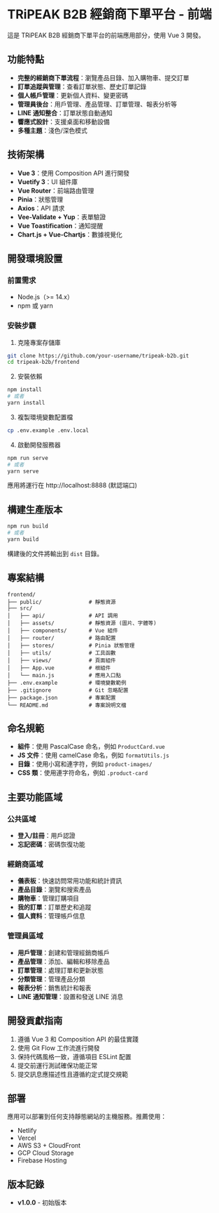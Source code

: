 # TRiPEAK B2B 經銷商下單平台 - 前端

這是 TRiPEAK B2B 經銷商下單平台的前端應用部分，使用 Vue 3 開發。

## 功能特點

- **完整的經銷商下單流程**：瀏覽產品目錄、加入購物車、提交訂單
- **訂單追蹤與管理**：查看訂單狀態、歷史訂單記錄
- **個人帳戶管理**：更新個人資料、變更密碼
- **管理員後台**：用戶管理、產品管理、訂單管理、報表分析等
- **LINE 通知整合**：訂單狀態自動通知
- **響應式設計**：支援桌面和移動設備
- **多種主題**：淺色/深色模式

## 技術架構

- **Vue 3**：使用 Composition API 進行開發
- **Vuetify 3**：UI 組件庫
- **Vue Router**：前端路由管理
- **Pinia**：狀態管理
- **Axios**：API 請求
- **Vee-Validate + Yup**：表單驗證
- **Vue Toastification**：通知提醒
- **Chart.js + Vue-Chartjs**：數據視覺化

## 開發環境設置

### 前置需求

- Node.js（>= 14.x）
- npm 或 yarn

### 安裝步驟

1. 克隆專案存儲庫

```bash
git clone https://github.com/your-username/tripeak-b2b.git
cd tripeak-b2b/frontend
```

2. 安裝依賴

```bash
npm install
# 或者
yarn install
```

3. 複製環境變數配置檔

```bash
cp .env.example .env.local
```

4. 啟動開發服務器

```bash
npm run serve
# 或者
yarn serve
```

應用將運行在 http://localhost:8888 (默認端口)

## 構建生產版本

```bash
npm run build
# 或者
yarn build
```

構建後的文件將輸出到 `dist` 目錄。

## 專案結構

```
frontend/
├── public/               # 靜態資源
├── src/
│   ├── api/              # API 調用
│   ├── assets/           # 靜態資源 (圖片、字體等)
│   ├── components/       # Vue 組件
│   ├── router/           # 路由配置
│   ├── stores/           # Pinia 狀態管理
│   ├── utils/            # 工具函數
│   ├── views/            # 頁面組件
│   ├── App.vue           # 根組件
│   └── main.js           # 應用入口點
├── .env.example          # 環境變數範例
├── .gitignore            # Git 忽略配置
├── package.json          # 專案配置
└── README.md             # 專案說明文檔
```

## 命名規範

- **組件**：使用 PascalCase 命名，例如 `ProductCard.vue`
- **JS 文件**：使用 camelCase 命名，例如 `formatUtils.js`
- **目錄**：使用小寫和連字符，例如 `product-images/`
- **CSS 類**：使用連字符命名，例如 `.product-card`

## 主要功能區域

### 公共區域

- **登入/註冊**：用戶認證
- **忘記密碼**：密碼恢復功能

### 經銷商區域

- **儀表板**：快速訪問常用功能和統計資訊
- **產品目錄**：瀏覽和搜索產品
- **購物車**：管理訂購項目
- **我的訂單**：訂單歷史和追蹤
- **個人資料**：管理帳戶信息

### 管理員區域

- **用戶管理**：創建和管理經銷商帳戶
- **產品管理**：添加、編輯和移除產品
- **訂單管理**：處理訂單和更新狀態
- **分類管理**：管理產品分類
- **報表分析**：銷售統計和報表
- **LINE 通知管理**：設置和發送 LINE 消息

## 開發貢獻指南

1. 遵循 Vue 3 和 Composition API 的最佳實踐
2. 使用 Git Flow 工作流進行開發
3. 保持代碼風格一致，遵循項目 ESLint 配置
4. 提交前運行測試確保功能正常
5. 提交訊息應描述性且遵循約定式提交規範

## 部署

應用可以部署到任何支持靜態網站的主機服務。推薦使用：

- Netlify
- Vercel
- AWS S3 + CloudFront
- GCP Cloud Storage
- Firebase Hosting

## 版本記錄

- **v1.0.0** - 初始版本